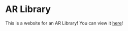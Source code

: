 # AR Library
This is a website for an AR Library! You can view it [here](https://ardemo-model-viewer.firebaseapp.com)!

